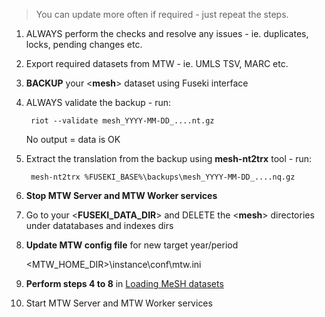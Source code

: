 > You can update more often if required - just repeat the steps.

1. ALWAYS perform the checks and resolve any issues - ie. duplicates, locks, pending changes etc.

2. Export required datasets from MTW - ie. UMLS TSV, MARC etc.

3. **BACKUP** your <**mesh**> dataset using Fuseki interface

4. ALWAYS validate the backup - run:
    
        riot --validate mesh_YYYY-MM-DD_....nt.gz

   No output = data is OK

5. Extract the translation from the backup using **mesh-nt2trx** tool - run:
    
        mesh-nt2trx %FUSEKI_BASE%\backups\mesh_YYYY-MM-DD_....nq.gz

6. **Stop MTW Server and MTW Worker services**

7. Go to your <**FUSEKI_DATA_DIR**> and DELETE the <**mesh**> directories under datatabases and indexes dirs

8. **Update MTW config file**  for new target year/period

    <MTW_HOME_DIR>\instance\conf\mtw.ini 

9. **Perform steps 4 to 8** in [Loading MeSH datasets](https://github.com/filak/MTW-MeSH/wiki/Loading-MeSH-datasets)

10. Start MTW Server and MTW Worker services